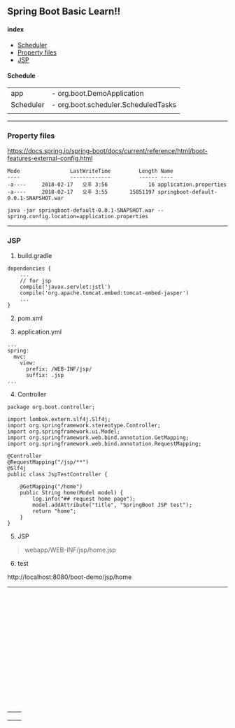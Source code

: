 ## Spring Boot Basic Learn!!


#### index

- <a href="#schedule"> Scheduler <a>
- <a href="#property-files">Property files</a>
- <a href="#jsp">JSP</a>  





#### Schedule

<table>
    <tr>
        <td> app </td>
        <td>
            - org.boot.DemoApplication  
        </td>
    </tr>
    <tr>
        <td> Scheduler </td>
        <td>
            - org.boot.scheduler.ScheduledTasks
        </td>                    
    </tr>
    <tr>
        <td> </td>
        <td>
        </td>                    
    </tr>    
</table>

---

### Property files  

https://docs.spring.io/spring-boot/docs/current/reference/html/boot-features-external-config.html  


```
Mode                LastWriteTime         Length Name
----                -------------         ------ ----
-a----     2018-02-17   오후 3:56             16 application.properties
-a----     2018-02-17   오후 3:55       15851197 springboot-default-0.0.1-SNAPSHOT.war
```

```
java -jar springboot-default-0.0.1-SNAPSHOT.war --spring.config.location=application.properties
```

---

### JSP   

1. build.gradle   

```
dependencies {
    ...
    // for jsp
    compile('javax.servlet:jstl')
    compile('org.apache.tomcat.embed:tomcat-embed-jasper')
    ...    
}
```

2. pom.xml

3. application.yml  

```  
...
spring:
  mvc:
    view:
      prefix: /WEB-INF/jsp/
      suffix: .jsp
...
```

4. Controller  

```
package org.boot.controller;

import lombok.extern.slf4j.Slf4j;
import org.springframework.stereotype.Controller;
import org.springframework.ui.Model;
import org.springframework.web.bind.annotation.GetMapping;
import org.springframework.web.bind.annotation.RequestMapping;

@Controller
@RequestMapping("/jsp/**")
@Slf4j
public class JspTestController {

    @GetMapping("/home")
    public String home(Model model) {
        log.info("## request home page");
        model.addAttribute("title", "SpringBoot JSP test");
        return "home";
    }
}

```  

5. JSP  

> webapp/WEB-INF/jsp/home.jsp  


6. test  

http://localhost:8080/boot-demo/jsp/home  







---



<br/><br/><br/><br/><br/><br/><br/><br/><br/><br/><br/><br/><br/><br/><br/>



<table>
    <tr>
        <td> </td>
        <td>
        </td>                    
    </tr>
    <tr>
        <td> </td>
        <td>
        </td>                    
    </tr>
    <tr>
        <td> </td>
        <td>
        </td>                    
    </tr>    
</table>
